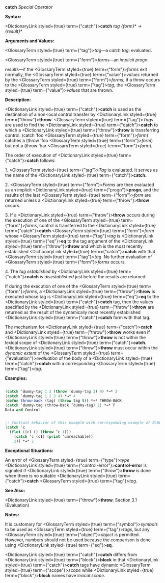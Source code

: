 **catch** *Special Operator* 



**Syntax:** 



<DictionaryLink styled={true} term={"catch"}><b>catch</b></DictionaryLink> *tag \{form\}*\* *→ \{result\}*\* 



**Arguments and Values:** 



<GlossaryTerm styled={true} term={"tag"}><i>tag</i></GlossaryTerm>—a *catch tag*; evaluated. 



<GlossaryTerm styled={true} term={"form"}><i>forms</i></GlossaryTerm>—an *implicit progn*. 



*results*—if the <GlossaryTerm styled={true} term={"form"}><i>forms</i></GlossaryTerm> exit normally, the <GlossaryTerm styled={true} term={"value"}><i>values</i></GlossaryTerm> returned by the <GlossaryTerm styled={true} term={"form"}><i>forms</i></GlossaryTerm>; if a throw occurs to the <GlossaryTerm styled={true} term={"tag"}><i>tag</i></GlossaryTerm>, the <GlossaryTerm styled={true} term={"value"}><i>values</i></GlossaryTerm> that are thrown. 



**Description:** 



<DictionaryLink styled={true} term={"catch"}><b>catch</b></DictionaryLink> is used as the destination of a non-local control transfer by <DictionaryLink styled={true} term={"throw"}><b>throw</b></DictionaryLink>. <GlossaryTerm styled={true} term={"tag"}><i>Tags</i></GlossaryTerm> are used to find the <DictionaryLink styled={true} term={"catch"}><b>catch</b></DictionaryLink> to which a <DictionaryLink styled={true} term={"throw"}><b>throw</b></DictionaryLink> is transferring control. (catch ’foo <GlossaryTerm styled={true} term={"form"}><i>form</i></GlossaryTerm>) catches a (throw ’foo <GlossaryTerm styled={true} term={"form"}><i>form</i></GlossaryTerm>) but not a (throw ’bar <GlossaryTerm styled={true} term={"form"}><i>form</i></GlossaryTerm>). 



The order of execution of <DictionaryLink styled={true} term={"catch"}><b>catch</b></DictionaryLink> follows: 



1\. <GlossaryTerm styled={true} term={"tag"}><i>Tag</i></GlossaryTerm> is evaluated. It serves as the name of the <DictionaryLink styled={true} term={"catch"}><b>catch</b></DictionaryLink>. 



2\. <GlossaryTerm styled={true} term={"form"}><i>Forms</i></GlossaryTerm> are then evaluated as an implicit <DictionaryLink styled={true} term={"progn"}><b>progn</b></DictionaryLink>, and the results of the last <GlossaryTerm styled={true} term={"form"}><i>form</i></GlossaryTerm> are returned unless a <DictionaryLink styled={true} term={"throw"}><b>throw</b></DictionaryLink> occurs. 



3\. If a <DictionaryLink styled={true} term={"throw"}><b>throw</b></DictionaryLink> occurs during the execution of one of the <GlossaryTerm styled={true} term={"form"}><i>forms</i></GlossaryTerm>, control is transferred to the <DictionaryLink styled={true} term={"catch"}><b>catch</b></DictionaryLink> <GlossaryTerm styled={true} term={"form"}><i>form</i></GlossaryTerm> whose <GlossaryTerm styled={true} term={"tag"}><i>tag</i></GlossaryTerm> is <DictionaryLink styled={true} term={"eq"}><b>eq</b></DictionaryLink> to the tag argument of the <DictionaryLink styled={true} term={"throw"}><b>throw</b></DictionaryLink> and which is the most recently established <DictionaryLink styled={true} term={"catch"}><b>catch</b></DictionaryLink> with that <GlossaryTerm styled={true} term={"tag"}><i>tag</i></GlossaryTerm>. No further evaluation of <GlossaryTerm styled={true} term={"form"}><i>forms</i></GlossaryTerm> occurs. 



4\. The *tag established* by <DictionaryLink styled={true} term={"catch"}><b>catch</b></DictionaryLink> is *disestablished* just before the results are returned. 



If during the execution of one of the <GlossaryTerm styled={true} term={"form"}><i>forms</i></GlossaryTerm>, a <DictionaryLink styled={true} term={"throw"}><b>throw</b></DictionaryLink> is executed whose tag is <DictionaryLink styled={true} term={"eq"}><b>eq</b></DictionaryLink> to the <DictionaryLink styled={true} term={"catch"}><b>catch</b></DictionaryLink> tag, then the values specified by the <DictionaryLink styled={true} term={"throw"}><b>throw</b></DictionaryLink> are returned as the result of the dynamically most recently established <DictionaryLink styled={true} term={"catch"}><b>catch</b></DictionaryLink> form with that tag. 



The mechanism for <DictionaryLink styled={true} term={"catch"}><b>catch</b></DictionaryLink> and <DictionaryLink styled={true} term={"throw"}><b>throw</b></DictionaryLink> works even if <DictionaryLink styled={true} term={"throw"}><b>throw</b></DictionaryLink> is not within the lexical scope of <DictionaryLink styled={true} term={"catch"}><b>catch</b></DictionaryLink>. <DictionaryLink styled={true} term={"throw"}><b>throw</b></DictionaryLink> must occur within the *dynamic extent* of the <GlossaryTerm styled={true} term={"evaluation"}><i>evaluation</i></GlossaryTerm> of the body of a <DictionaryLink styled={true} term={"catch"}><b>catch</b></DictionaryLink> with a corresponding <GlossaryTerm styled={true} term={"tag"}><i>tag</i></GlossaryTerm>. 



**Examples:**
```lisp

(catch ’dummy-tag 1 2 (throw ’dummy-tag 3) 4) *→* 3 
(catch ’dummy-tag 1 2 3 4) *→* 4 
(defun throw-back (tag) (throw tag t)) *→* THROW-BACK 
(catch ’dummy-tag (throw-back ’dummy-tag) 2) *→* T 
Data and Control 


;; Contrast behavior of this example with corresponding example of BLOCK. 
(catch ’c 
  (flet ((c1 () (throw ’c 1))) 
    (catch ’c (c1) (print ’unreachable)) 
    2)) *→* 2 

```
**Exceptional Situations:** 



An error of <GlossaryTerm styled={true} term={"type"}><i>type</i></GlossaryTerm> <DictionaryLink styled={true} term={"control-error"}><b>control-error</b></DictionaryLink> is signaled if <DictionaryLink styled={true} term={"throw"}><b>throw</b></DictionaryLink> is done when there is no suitable <DictionaryLink styled={true} term={"catch"}><b>catch</b></DictionaryLink> <GlossaryTerm styled={true} term={"tag"}><i>tag</i></GlossaryTerm>. 



**See Also:** 



<DictionaryLink styled={true} term={"throw"}><b>throw</b></DictionaryLink>, Section 3.1 (Evaluation) 



**Notes:** 



It is customary for <GlossaryTerm styled={true} term={"symbol"}><i>symbols</i></GlossaryTerm> to be used as <GlossaryTerm styled={true} term={"tag"}><i>tags</i></GlossaryTerm>, but any <GlossaryTerm styled={true} term={"object"}><i>object</i></GlossaryTerm> is permitted. However, numbers should not be used because the comparison is done using <DictionaryLink styled={true} term={"eq"}><b>eq</b></DictionaryLink>. 



<DictionaryLink styled={true} term={"catch"}><b>catch</b></DictionaryLink> differs from <DictionaryLink styled={true} term={"block"}><b>block</b></DictionaryLink> in that <DictionaryLink styled={true} term={"catch"}><b>catch</b></DictionaryLink> tags have dynamic <GlossaryTerm styled={true} term={"scope"}><i>scope</i></GlossaryTerm> while <DictionaryLink styled={true} term={"block"}><b>block</b></DictionaryLink> names have *lexical scope*. 



